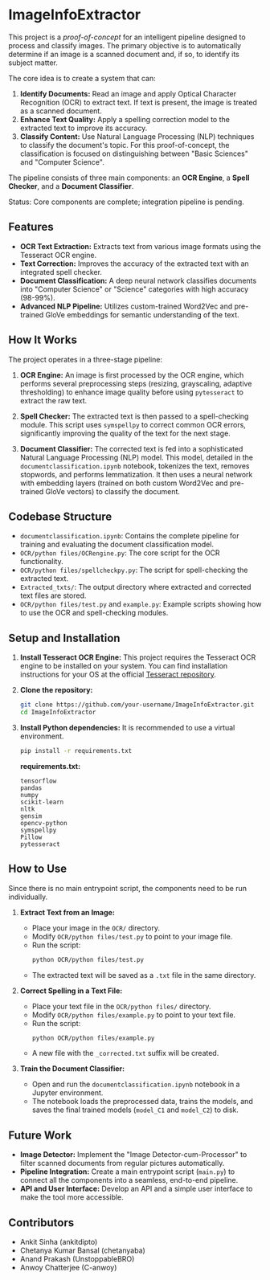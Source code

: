 # ImageInfoExtractor

This project is a _proof-of-concept_ for an intelligent pipeline designed to process and classify images. The primary objective is to automatically determine if an image is a scanned document and, if so, to identify its subject matter.

The core idea is to create a system that can:
1.  **Identify Documents:** Read an image and apply Optical Character Recognition (OCR) to extract text. If text is present, the image is treated as a scanned document.
2.  **Enhance Text Quality:** Apply a spelling correction model to the extracted text to improve its accuracy.
3.  **Classify Content:** Use Natural Language Processing (NLP) techniques to classify the document's topic. For this proof-of-concept, the classification is focused on distinguishing between "Basic Sciences" and "Computer Science".

The pipeline consists of three main components: an **OCR Engine**, a **Spell Checker**, and a **Document Classifier**.

Status: Core components are complete; integration pipeline is pending.

## Features

-   **OCR Text Extraction:** Extracts text from various image formats using the Tesseract OCR engine.
-   **Text Correction:** Improves the accuracy of the extracted text with an integrated spell checker.
-   **Document Classification:** A deep neural network classifies documents into "Computer Science" or "Science" categories with high accuracy (98-99%).
-   **Advanced NLP Pipeline:** Utilizes custom-trained Word2Vec and pre-trained GloVe embeddings for semantic understanding of the text.

## How It Works

The project operates in a three-stage pipeline:

1.  **OCR Engine:** An image is first processed by the OCR engine, which performs several preprocessing steps (resizing, grayscaling, adaptive thresholding) to enhance image quality before using `pytesseract` to extract the raw text.

2.  **Spell Checker:** The extracted text is then passed to a spell-checking module. This script uses `symspellpy` to correct common OCR errors, significantly improving the quality of the text for the next stage.

3.  **Document Classifier:** The corrected text is fed into a sophisticated Natural Language Processing (NLP) model. This model, detailed in the `documentclassification.ipynb` notebook, tokenizes the text, removes stopwords, and performs lemmatization. It then uses a neural network with embedding layers (trained on both custom Word2Vec and pre-trained GloVe vectors) to classify the document.

## Codebase Structure

-   `documentclassification.ipynb`: Contains the complete pipeline for training and evaluating the document classification model.
-   `OCR/python files/OCRengine.py`: The core script for the OCR functionality.
-   `OCR/python files/spellcheckpy.py`: The script for spell-checking the extracted text.
-   `Extracted_txts/`: The output directory where extracted and corrected text files are stored.
-   `OCR/python files/test.py` and `example.py`: Example scripts showing how to use the OCR and spell-checking modules.

## Setup and Installation

1.  **Install Tesseract OCR Engine:**
    This project requires the Tesseract OCR engine to be installed on your system. You can find installation instructions for your OS at the official [Tesseract repository](https://github.com/tesseract-ocr/tesseract).

2.  **Clone the repository:**
    ```bash
    git clone https://github.com/your-username/ImageInfoExtractor.git
    cd ImageInfoExtractor
    ```

3.  **Install Python dependencies:**
    It is recommended to use a virtual environment.
    ```bash
    pip install -r requirements.txt
    ```

    **requirements.txt:**
    ```
    tensorflow
    pandas
    numpy
    scikit-learn
    nltk
    gensim
    opencv-python
    symspellpy
    Pillow
    pytesseract
    ```

## How to Use

Since there is no main entrypoint script, the components need to be run individually.

1.  **Extract Text from an Image:**
    -   Place your image in the `OCR/` directory.
    -   Modify `OCR/python files/test.py` to point to your image file.
    -   Run the script:
        ```bash
        python OCR/python files/test.py
        ```
    -   The extracted text will be saved as a `.txt` file in the same directory.

2.  **Correct Spelling in a Text File:**
    -   Place your text file in the `OCR/python files/` directory.
    -   Modify `OCR/python files/example.py` to point to your text file.
    -   Run the script:
        ```bash
        python OCR/python files/example.py
        ```
    -   A new file with the `_corrected.txt` suffix will be created.

3.  **Train the Document Classifier:**
    -   Open and run the `documentclassification.ipynb` notebook in a Jupyter environment.
    -   The notebook loads the preprocessed data, trains the models, and saves the final trained models (`model_C1` and `model_C2`) to disk.

## Future Work

-   **Image Detector:** Implement the "Image Detector-cum-Processor" to filter scanned documents from regular pictures automatically.
-   **Pipeline Integration:** Create a main entrypoint script (`main.py`) to connect all the components into a seamless, end-to-end pipeline.
-   **API and User Interface:** Develop an API and a simple user interface to make the tool more accessible.

## Contributors

-   Ankit Sinha (ankitdipto)
-   Chetanya Kumar Bansal (chetanyaba)
-   Anand Prakash (UnstoppableBRO)
-   Anwoy Chatterjee (C-anwoy)